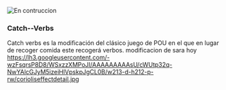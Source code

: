 ![En contruccion](https://lh3.googleusercontent.com/-wzFsqrsP8D8/WSxzzXMPoJI/AAAAAAAAAsU/cWUtp32q-NwYAlcGJyM5izeiHlVpskpJgCL0B/w213-d-h212-p-rw/corioliseffectdetail.jpg)

### Catch--Verbs

Catch verbs es la modificación del clásico juego de POU en el que en lugar de recoger comida este recogerá verbos.
modificacion de sara hoy
https://lh3.googleusercontent.com/-wzFsqrsP8D8/WSxzzXMPoJI/AAAAAAAAAsU/cWUtp32q-NwYAlcGJyM5izeiHlVpskpJgCL0B/w213-d-h212-p-rw/corioliseffectdetail.jpg
